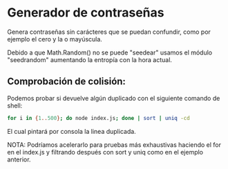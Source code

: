 # Generador de contraseñas

Genera contraseñas sin carácteres que se puedan confundir, como por ejemplo el cero y la o mayúscula.

Debido a que Math.Random() no se puede "seedear" usamos el módulo "seedrandom" aumentando la entropía con la hora actual.

## Comprobación de colisión:

Podemos probar si devuelve algún duplicado con el siguiente comando de shell:
```sh
for i in {1..500}; do node index.js; done | sort | uniq -cd
```
El cual pintará por consola la linea duplicada.

NOTA: Podríamos acelerarlo para pruebas más exhaustivas haciendo el for en el index.js y filtrando después con sort y uniq como en el ejemplo anterior.

